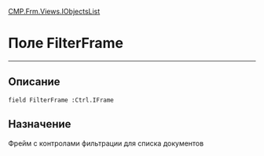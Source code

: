 ﻿---
Link: CMP.Frm.Views.IObjectsList.@FilterFrame
---

<!---  Навигация
[Имя проекта](#) :
-->
[CMP.Frm.Views.IObjectsList](Default)

# Поле FilterFrame
---

## Описание

    field FilterFrame :Ctrl.IFrame

<!--
## Аргументы{#Args}

### Аргумент1

Описание аргумента 1
-->

## Назначение

Фрейм с контролами фильтрации для списка документов

<!--
## Пример

    FilterFrame...
-->

